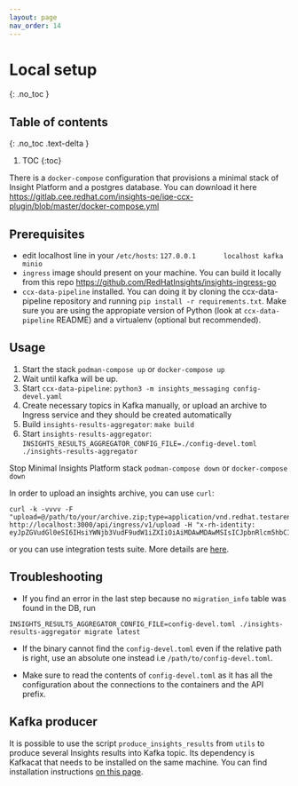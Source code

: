 ```yaml
---
layout: page
nav_order: 14
---
```

# Local setup
{: .no_toc }

## Table of contents
{: .no_toc .text-delta }

1. TOC
{:toc}

There is a `docker-compose` configuration that provisions a minimal stack of Insight Platform and
a postgres database.
You can download it here <https://gitlab.cee.redhat.com/insights-qe/iqe-ccx-plugin/blob/master/docker-compose.yml>

## Prerequisites

* edit localhost line in your `/etc/hosts`:  `127.0.0.1       localhost kafka minio`
* `ingress` image should present on your machine. You can build it locally from this repo
<https://github.com/RedHatInsights/insights-ingress-go>
* `ccx-data-pipeline` installed. You can doing it by cloning the ccx-data-pipeline repository and running `pip install -r requirements.txt`. Make sure you are using the appropiate version of Python (look at `ccx-data-pipeline` README) and a virtualenv (optional but recommended).

## Usage

1. Start the stack `podman-compose up` or `docker-compose up`
2. Wait until kafka will be up.
3. Start `ccx-data-pipeline`: `python3 -m insights_messaging config-devel.yaml`
4. Create necessary topics in Kafka manually, or upload an archive to Ingress service and they should be created automatically
5. Build `insights-results-aggregator`: `make build`
6. Start `insights-results-aggregator`: `INSIGHTS_RESULTS_AGGREGATOR_CONFIG_FILE=./config-devel.toml ./insights-results-aggregator`

Stop Minimal Insights Platform stack `podman-compose down` or `docker-compose down`

In order to upload an insights archive, you can use `curl`:

```shell
curl -k -vvvv -F "upload=@/path/to/your/archive.zip;type=application/vnd.redhat.testareno.archive+zip" http://localhost:3000/api/ingress/v1/upload -H "x-rh-identity: eyJpZGVudGl0eSI6IHsiYWNjb3VudF9udW1iZXIiOiAiMDAwMDAwMSIsICJpbnRlcm5hbCI6IHsib3JnX2lkIjogIjEifX19Cg=="
```

or you can use integration tests suite. More details are [here](https://gitlab.cee.redhat.com/insights-qe/iqe-ccx-plugin).

## Troubleshooting

* If you find an error in the last step because no `migration_info` table was found in the DB, run
```
INSIGHTS_RESULTS_AGGREGATOR_CONFIG_FILE=config-devel.toml ./insights-results-aggregator migrate latest
```

* If the binary cannot find the `config-devel.toml` even if the relative path is right, use an absolute one instead i.e `/path/to/config-devel.toml`.

* Make sure to read the contents of `config-devel.toml` as it has all the configuration about the connections to the containers and the API prefix.


## Kafka producer

It is possible to use the script `produce_insights_results` from `utils` to produce several Insights
results into Kafka topic. Its dependency is Kafkacat that needs to be installed on the same machine.
You can find installation instructions [on this page](https://github.com/edenhill/kafkacat).
